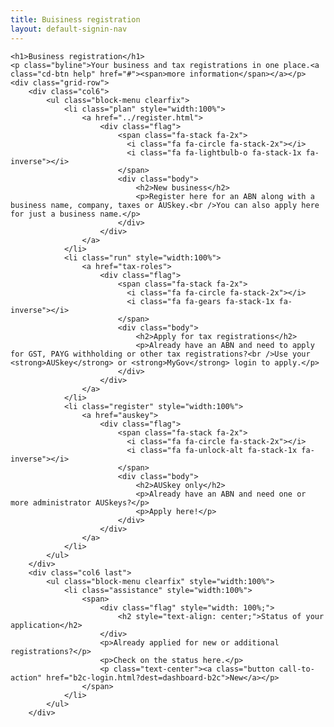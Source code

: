 ```yaml
---
title: Buisiness registration
layout: default-signin-nav
---
```

<style>
	
	.feature-wrapper .col6 {
		margin-right: 2%;
	}
	
	ul.block-menu > li {
		margin: 0 0 0.5rem 0;
		padding: 0;
	}
	
	ul.block-menu > li > a,
	ul.block-menu > li > a:hover {
		padding: 1rem;
		min-height: auto;
	}
	
	ul.block-menu > li > a > div.flag {
		margin-bottom: 0.5rem;
	}
	
	ul.block-menu > li > a h2 {
		margin-bottom: 0.5rem;
	}
	
	ul.block-menu > li > a p {
		line-height: 1.5rem;
	}
	
	a.call-to-action {
		text-decoration: none;
		margin-top: 25px;
	}

	.call-to-action {
		-webkit-transition: all 700ms cubic-bezier(.23,1,.32,1);
		-ms-transition: all 700ms cubic-bezier(.23,1,.32,1);
		-moz-transition: all 700ms cubic-bezier(.23,1,.32,1);
		-o-transition: all 700ms cubic-bezier(.23,1,.32,1);
		transition: all 700ms cubic-bezier(.23,1,.32,1);
		opacity: .9;
		border: none;
		background-color: #254f90 !important;
		color: #fff !important;
		text-decoration: none;
	}

	.call-to-action {
		-webkit-appearance: none;
		-moz-appearance: none;
		border-radius: 0;
		border-style: solid;
		border-width: 0;
		cursor: pointer;
		font-family: "Open Sans",sans-serif;
		font-weight: normal;
		line-height: normal;
		margin: 0 0 1.25rem;
		position: relative;
		text-align: center;
		text-decoration: none;
		display: inline-block;
		padding: 1rem 2rem 1.0625rem 2rem;
		font-size: 1rem;
		background-color: #254f90;
		border-color: #1e3f73;
		color: #fff;
		border: 1px solid #666;
		color: #333;
		background-color: #fff;
		font-weight: 100;
		font-size: 1.25rem;
		text-decoration: none;
		line-height: 1.5rem;
		padding: .375rem 2em;
		margin-bottom: 1.5rem;
		border-radius: 0;
		display: inline-block;
	}
	
	.call-to-action {
		background-color: #1e3f73;
	}
	
	.text-center {
		text-align: center;
		margin-top:25px;
	}
</style>
<div class="feature-wrapper" style="max-width: inherit">

	<h1>Business registration</h1>
	<p class="byline">Your business and tax registrations in one place.<a class="cd-btn help" href="#"><span>more information</span></a></p>
	<div class="grid-row">
		<div class="col6">
			<ul class="block-menu clearfix">
				<li class="plan" style="width:100%">
					<a href="../register.html">
						<div class="flag">
							<span class="fa-stack fa-2x">
							  <i class="fa fa-circle fa-stack-2x"></i>
							  <i class="fa fa-lightbulb-o fa-stack-1x fa-inverse"></i>
							</span>
							<div class="body">
								<h2>New business</h2>
								<p>Register here for an ABN along with a business name, company, taxes or AUSkey.<br />You can also apply here for just a business name.</p>
							</div>
						</div>
					</a>
				</li>
				<li class="run" style="width:100%">
					<a href="tax-roles">
						<div class="flag">
							<span class="fa-stack fa-2x">
							  <i class="fa fa-circle fa-stack-2x"></i>
							  <i class="fa fa-gears fa-stack-1x fa-inverse"></i>
							</span>
							<div class="body">
								<h2>Apply for tax registrations</h2>
								<p>Already have an ABN and need to apply for GST, PAYG withholding or other tax registrations?<br />Use your <strong>AUSkey</strong> or <strong>MyGov</strong> login to apply.</p>
							</div>
						</div>
					</a>
				</li>
				<li class="register" style="width:100%">
					<a href="auskey">
						<div class="flag">
							<span class="fa-stack fa-2x">
							  <i class="fa fa-circle fa-stack-2x"></i>
							  <i class="fa fa-unlock-alt fa-stack-1x fa-inverse"></i>
							</span>
							<div class="body">
								<h2>AUSkey only</h2>
								<p>Already have an ABN and need one or more administrator AUSkeys?</p>
								<p>Apply here!</p>
							</div>
						</div>
					</a>
				</li>
			</ul>
		</div>
		<div class="col6 last">
			<ul class="block-menu clearfix" style="width:100%">
				<li class="assistance" style="width:100%">
					<span>
						<div class="flag" style="width: 100%;">
							<h2 style="text-align: center;">Status of your application</h2>
						</div>
						<p>Already applied for new or additional registrations?</p>
						<p>Check on the status here.</p>
						<p class="text-center"><a class="button call-to-action" href="b2c-login.html?dest=dashboard-b2c">New</a></p>
					</span>
				</li>
			</ul>
		</div>

</div>


